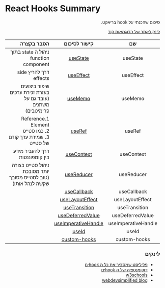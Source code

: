# React Hooks Summary

<div dir="rtl">
סיכום שהכנתי על hook בריאקט.

[לינק לאתר של הדוגמאות קוד](https://shaygali.github.io/react-hooks/)

|         שם          |                                                   קישור לסיכום                                                   |                                                          הסבר בקצרה |
|:-------------------:|:----------------------------------------------------------------------------------------------------------------:|--------------------------------------------------------------------:|
|      useState       |            [useState](https://github.com/ShayGali/react-hooks/tree/master/src/Hooks%20Examples/State)            |                               ניהול ה state בתוך function component |
|      useEffect      |           [useEffect](https://github.com/ShayGali/react-hooks/tree/master/src/Hooks%20Examples/Effect)           |                                              דרך להריץ side effects |
|       useMemo       |             [useMemo](https://github.com/ShayGali/react-hooks/tree/master/src/Hooks%20Examples/Memo)             |   שיפור ביצועים בעזרת זכירת ערכים <br>(עובד גם על משתנים פרימיטבים) |
|       useRef        |              [useRef](https://github.com/ShayGali/react-hooks/tree/master/src/Hooks%20Examples/Ref)              |   1.Reference Element<br>2. כמו סטייט<br>3. שמירת ערך קודם של סטייט |
|     useContext      |          [useContext](https://github.com/ShayGali/react-hooks/tree/master/src/Hooks%20Examples/Context)          |                                      דרך להעביר מידע בין קומפוננטות |
|     useReducer      |          [useReducer](https://github.com/ShayGali/react-hooks/tree/master/src/Hooks%20Examples/Reducer)          | ניהול סטייט בצורה יותר מסובכת <br>(טוב לסטייס מסובך שקשה לנהל אותו) |
|     useCallback     |         [useCallback](https://github.com/ShayGali/react-hooks/tree/master/src/Hooks%20Examples/Callback)         ||
|   useLayoutEffect   |     [useLayoutEffect](https://github.com/ShayGali/react-hooks/tree/master/src/Hooks%20Examples/LayoutEffect)     ||
|    useTransition    |       [useTransition](https://github.com/ShayGali/react-hooks/tree/master/src/Hooks%20Examples/Transition)       ||
|  useDeferredValue   |    [useDeferredValue](https://github.com/ShayGali/react-hooks/tree/master/src/Hooks%20Examples/DeferredValue)    ||
| useImperativeHandle | [useImperativeHandle](https://github.com/ShayGali/react-hooks/tree/master/src/Hooks%20Examples/ImperativeHandle) ||
|        useId        |               [useId](https://github.com/ShayGali/react-hooks/tree/master/src/Hooks%20Examples/Id)               ||
|    custom-hooks     |      [custom-hooks](https://github.com/ShayGali/react-hooks/tree/master/src/Hooks%20Examples/custom-hooks)       ||


### לינקים
* [פליליסט שמסביר את כל ה hookים](https://www.youtube.com/watch?v=O6P86uwfdR0&list=PLZlA0Gpn_vH8EtggFGERCwMY5u5hOjf-h)
* [דוקומנטציה של ה hookים ](https://reactjs.org/docs/hooks-reference.html)
* [w3schools](https://www.w3schools.com/react/react_hooks.asp)
* [webdevsimplified blog](https://blog.webdevsimplified.com/)
</div>




